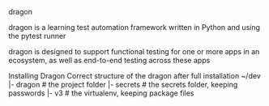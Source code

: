 dragon

dragon is a learning test automation framework written in Python and using the pytest runner

dragon is designed to support functional testing for one or more apps in an ecosystem, as well as end-to-end testing across these apps

Installing Dragon
Correct structure of the dragon after full installation
~/dev
    |- dragon       # the project folder
    |- secrets      # the secrets folder, keeping passwords
    |- v3           # the virtualenv, keeping package files
